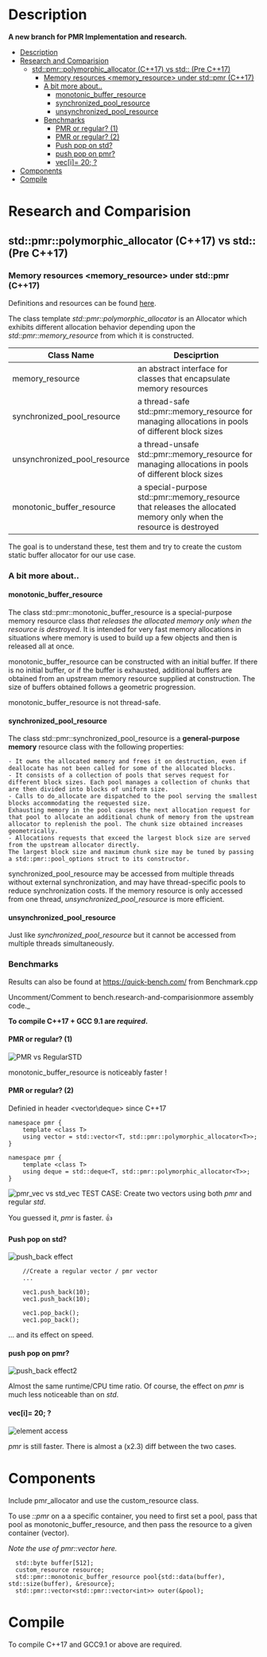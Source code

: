 # Description
**A new branch for PMR Implementation and research.**

- [Description](#description)
- [Research and Comparision](#research-and-comparision)
  * [std::pmr::polymorphic_allocator (C++17) vs std:: (Pre C++17)](#std--pmr--polymorphic-allocator--c--17--vs-std----pre-c--17-)
    + [Memory resources <memory_resource> under std::pmr (C++17)](#memory-resources--memory-resource--under-std--pmr--c--17-)
    + [A bit more about..](#a-bit-more-about)
      - [monotonic_buffer_resource](#monotonic-buffer-resource)
      - [synchronized_pool_resource](#synchronized-pool-resource)
      - [unsynchronized_pool_resource](#unsynchronized-pool-resource)
    + [Benchmarks](#benchmarks)
      - [PMR or regular? (1)](#pmr-or-regular---1-)
      - [PMR or regular? (2)](#pmr-or-regular---2-)
      - [Push pop on std?](#push-pop-on-std-)
      - [push pop on pmr?](#push-pop-on-pmr-)
      - [vec[i]= 20; ?](#vec-i---20---)
- [Components](#components)
- [Compile](#compile)


# Research and Comparision 
## std::pmr::polymorphic_allocator (C++17) vs std:: (Pre C++17)

### Memory resources <memory_resource> under std::pmr (C++17)
Definitions and resources can be found [here](https://en.cppreference.com/w/cpp/memory).

The class template *std::pmr::polymorphic_allocator* is an Allocator which exhibits different allocation behavior depending upon the *std::pmr::memory_resource* from which it is constructed.

| Class Name  | Desciprtion  |
| ------------- | ------------- |
| memory_resource  | an abstract interface for classes that encapsulate memory resources   |
| synchronized_pool_resource | a thread-safe std::pmr::memory_resource for managing allocations in pools of different block sizes   |
| unsynchronized_pool_resource | a thread-unsafe std::pmr::memory_resource for managing allocations in pools of different block sizes |
| monotonic_buffer_resource | a special-purpose std::pmr::memory_resource that releases the allocated memory only when the resource is destroyed | 

The goal is to understand these, test them and try to create the custom static buffer allocator for our use case.

### A bit more about..
#### monotonic_buffer_resource
The class std::pmr::monotonic_buffer_resource is a special-purpose memory resource class *that releases the allocated memory only when the resource is destroyed*. It is intended for very fast memory allocations in situations where memory is used to build up a few objects and then is released all at once.

monotonic_buffer_resource can be constructed with an initial buffer. If there is no initial buffer, or if the buffer is exhausted, additional buffers are obtained from an upstream memory resource supplied at construction. The size of buffers obtained follows a geometric progression.

monotonic_buffer_resource is not thread-safe. 

#### synchronized_pool_resource
The class std::pmr::synchronized_pool_resource is a **general-purpose memory** resource class with the following properties:

    - It owns the allocated memory and frees it on destruction, even if deallocate has not been called for some of the allocated blocks.
    - It consists of a collection of pools that serves request for different block sizes. Each pool manages a collection of chunks that are then divided into blocks of uniform size.
    - Calls to do_allocate are dispatched to the pool serving the smallest blocks accommodating the requested size.
    Exhausting memory in the pool causes the next allocation request for that pool to allocate an additional chunk of memory from the upstream allocator to replenish the pool. The chunk size obtained increases geometrically.
    - Allocations requests that exceed the largest block size are served from the upstream allocator directly.
    The largest block size and maximum chunk size may be tuned by passing a std::pmr::pool_options struct to its constructor. 

synchronized_pool_resource may be accessed from multiple threads without external synchronization, and may have thread-specific pools to reduce synchronization costs. If the memory resource is only accessed from one thread, *unsynchronized_pool_resource* is more efficient. 

#### unsynchronized_pool_resource
Just like *synchronized_pool_resource* but it cannot be accessed from multiple threads simultaneously.

### Benchmarks 
Results can also be found at https://quick-bench.com/ from Benchmark.cpp 

Uncomment/Comment to bench.research-and-comparisionmore assembly code._

**To compile C++17 + GCC 9.1 are _required_.**

#### PMR or regular? (1)

![PMR vs RegularSTD](pic/90X72XHGO6fFbP1xra40SyHJlbw.png)

monotonic_buffer_resource is noticeably faster !

#### PMR or regular? (2)

Definied in header <vector\deque> since C++17
```
namespace pmr {
    template <class T>
    using vector = std::vector<T, std::pmr::polymorphic_allocator<T>>;
}

namespace pmr {
    template <class T>
    using deque = std::deque<T, std::pmr::polymorphic_allocator<T>>;
}
```
![pmr_vec vs std_vec](pic/OVFVr-k-fuFDTCHj40VziBIjJWU.png)
TEST CASE: Create two vectors using both _pmr_ and regular _std_. 

You guessed it, _pmr_ is faster. :+1:

#### Push pop on std?
![push_back effect](pic/qdWLmSq97DgnKT5dbEs8QdAac44.png)
```
    //Create a regular vector / pmr vector
    ...

    vec1.push_back(10);
    vec1.push_back(10);

    vec1.pop_back();
    vec1.pop_back();
```
... and its effect on speed.

#### push pop on pmr?

![push_back effect2](pic/j-B3nqcdBNFKp6fW6BVcZQQ20zk.png)

Almost the same runtime/CPU time ratio. Of course, the effect on _pmr_ is much less noticeable than on _std_.

#### vec[i]= 20; ?
![element access](pic/lMWkCzO8XAZZGiFe2mjHH9QqdRE.png)

_pmr_ is still faster. There is almost a (x2.3) diff between the two cases.

# Components
Include pmr_allocator and use the custom_resource class.

To use _::pmr_ on a a specific container, you need to first set a pool, pass that pool as monotonic_buffer_resource, and then pass the resource to a given container (vector).

_Note the use of pmr::vector here._ 

```
  std::byte buffer[512]; 
  custom_resource resource;
  std::pmr::monotonic_buffer_resource pool{std::data(buffer), std::size(buffer), &resource};
  std::pmr::vector<std::pmr::vector<int>> outer(&pool);
```

# Compile 
To compile C++17 and GCC9.1 or above are required.
